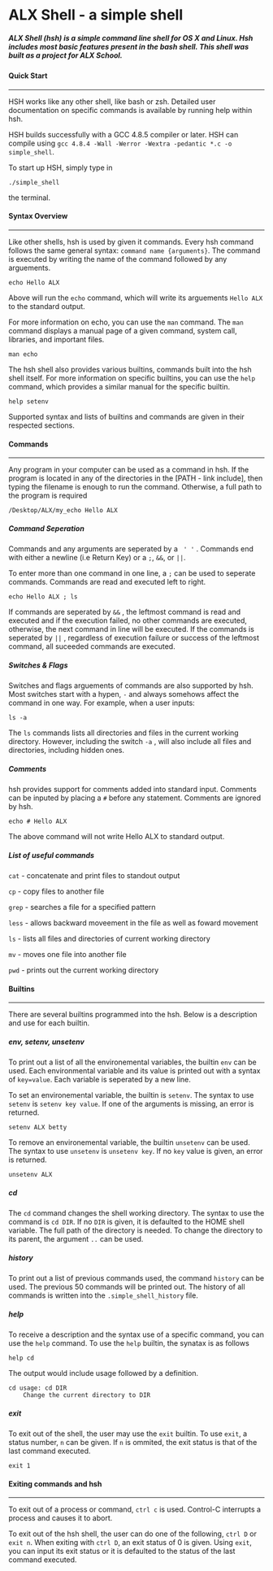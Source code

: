 # ALX Shell - a simple shell

##### ALX Shell (hsh) is a simple command line shell for OS X and Linux. Hsh includes most basic features present in the bash shell. This shell was built as a project for ALX School.

#### Quick Start

------

HSH works like any other shell, like bash or zsh. Detailed user documentation on specific commands is available by running help within hsh.

HSH builds successfully with a GCC 4.8.5 compiler or later. HSH can compile using `gcc 4.8.4 -Wall -Werror -Wextra -pedantic *.c -o simple_shell`.

To start up HSH, simply type in 
```
./simple_shell
``` 
the terminal.

#### Syntax Overview

------

Like other shells, hsh is used by given it commands. Every hsh command follows the same general syntax: `command name {arguments}`. The command is executed by writing the name of the command followed by any arguements. 

```
echo Hello ALX
```

Above will run the `echo` command, which will write its arguements `Hello ALX` to  the standard output. 

For more information on echo, you can use the `man` command. The `man` command displays a manual page of a given command, system call, libraries, and important files. 

```
man echo
```

The hsh shell also provides various builtins, commands built into the hsh shell itself. For more information on specific builtins, you can use the `help` command, which provides a similar manual for the specific builtin.

```
help setenv
```

Supported syntax and lists of builtins and commands are given in their respected sections. 

#### Commands

------

Any program in your computer can be used as a command in hsh. If the program is located in any of the directories in the [PATH - link include], then typing the filename is enough to run the command. Otherwise, a full path to the program is required

```
/Desktop/ALX/my_echo Hello ALX
```

##### Command Seperation 

Commands and any arguments are seperated by a ` ' '` . Commands end with either a newline (i.e Return Key) or a `;`, `&&`, or `||`.  

To enter more than one command in one line, a `;` can be used to seperate commands. Commands are read and executed left to right.

```
echo Hello ALX ; ls
```

If commands are seperated by `&&` , the leftmost command is read and executed and if the execution failed, no other commands are executed, otherwise, the next command in line will be executed. If the commands is seperated by `||` , regardless of execution failure or success of the leftmost command, all suceeded commands are executed. 

##### Switches & Flags

Switches and flags arguements of commands are also supported by hsh. Most switches start with a hypen, `-`  and always somehows affect the command in one way. For example, when a user inputs:

```
ls -a
```

The `ls` commands lists all directories and files in the current working directory. However, including the switch `-a` , will also include all files and directories, including hidden ones. 

##### Comments

hsh provides support for comments added into standard input. Comments can be inputed by placing a `#` before any statement. Comments are ignored by hsh. 

```
echo # Hello ALX
```

The above command will not write Hello ALX to standard output.

##### List of useful commands

`cat` - concatenate and print files to standout output

`cp` - copy files to another file

`grep` - searches a file for a specified pattern

`less` - allows backward moveement in the file as well as foward movement

`ls` - lists all files and directories of current working directory

`mv` - moves one file into another file

`pwd` - prints out the current working directory

#### Builtins 

------

There are several builtins programmed into the hsh. Below is a description and use for each builtin.

##### env, setenv, unsetenv

To print out a list of all the environemental variables, the builtin `env` can be used. Each environmental variable and its value is printed out with a syntax of `key=value`. Each variable is seperated by a new line. 

To set an environemental variable, the builtin is `setenv`. The syntax to use `setenv` is `setenv key value`. If one of the arguments is missing, an error is returned. 

```
setenv ALX betty
```

To remove an environemental variable, the builtin `unsetenv` can be used. The syntax to use `unsetenv` is `unsetenv key`. If no `key` value is given, an error is returned.

```
unsetenv ALX
```

##### cd

The `cd` command changes the shell working directory. The syntax to use the command is `cd DIR`. If no `DIR` is given, it is defaulted to the HOME shell variable. The full path of the directory is needed. To change the directory to its parent, the argument `..` can be used. 

##### history

To print out a list of previous commands used, the command `history` can be used. The previous 50 commands will be printed out. The history of all commands is written into the `.simple_shell_history` file.

##### help

To receive a description and the syntax use of a specific command, you can use the `help` command. To use the `help` builtin, the synatax is as follows 

```
help cd
```

The output would include usage followed by a definition.

```
cd usage: cd DIR
	Change the current directory to DIR
```

##### exit

To exit out of the shell, the user may use the `exit` builtin. To use `exit`, a status number, `n` can be given. If `n` is ommited, the exit status is that of the last command executed.

```
exit 1
```

#### Exiting commands and hsh

------

To exit out of a process or command, `ctrl c` is used. Control-C interrupts a process and causes it to abort.

To exit out of the hsh shell, the user can do one of the following, `ctrl D` or `exit n`. When exiting with `ctrl D`, an exit status of 0 is given. Using `exit`, you can input its exit status or it is defaulted to the status of the last command executed. 


